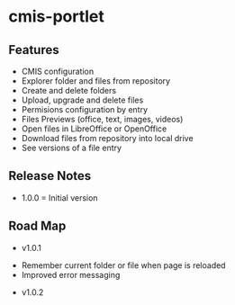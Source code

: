 # cmis-portlet

## Features

* CMIS configuration
* Explorer folder and files from repository
* Create and delete folders
* Upload, upgrade and delete files
* Permisions configuration by entry
* Files Previews (office, text, images, videos)
* Open files in LibreOffice or OpenOffice
* Download files from repository into local drive
* See versions of a file entry

##  Release Notes

* 1.0.0 = Initial version

## Road Map 

* v1.0.1
- Remember current folder or file when page is reloaded
- Improved error messaging

* v1.0.2
